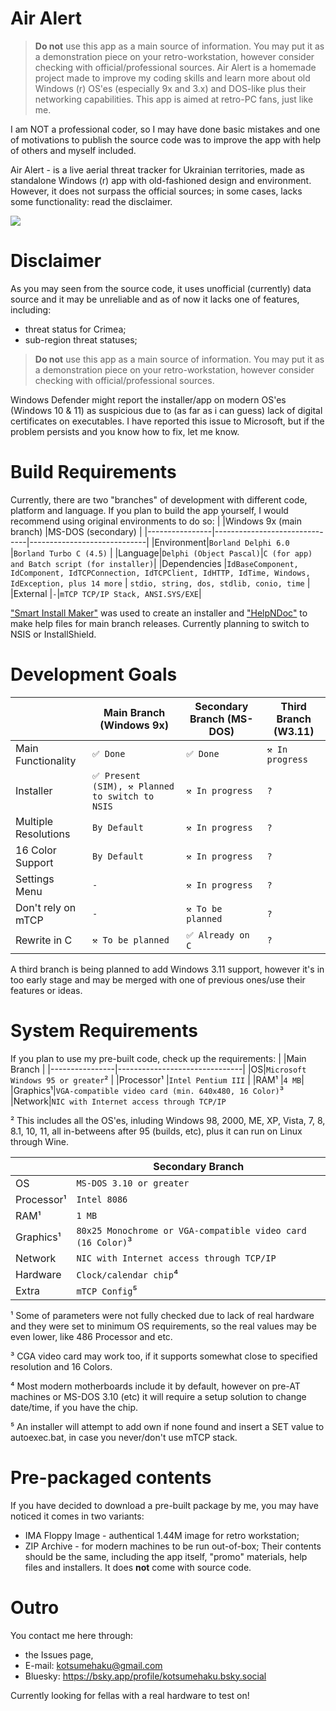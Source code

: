 # Air Alert
> **Do not** use this app as a main source of information. You may put it as a demonstration piece on your retro-workstation, however consider checking with official/professional sources.
Air Alert is a homemade project made to improve my coding skills and learn more about old Windows (r) OS'es (especially 9x and 3.x) and DOS-like plus their networking capabilities.
This app is aimed at retro-PC fans, just like me.

I am NOT a professional coder, so I may have done basic mistakes and one of motivations to publish the source code was to improve the app with help of others and myself included.

Air Alert - is a live aerial threat tracker for Ukrainian territories, made as standalone Windows (r) app with old-fashioned design and environment. 
However, it does not surpass the official sources; in some cases, lacks some functionality: read the disclaimer.

![](https://cdn.bsky.app/img/feed_fullsize/plain/did:plc:d4dutltyznlhk2m7kv5t62c4/bafkreiht3pv2es3vfq6j2yf6z2xxufl2shnruy26bdcmjgqbeax7z52hry@jpeg)

# Disclaimer
As you may seen from the source code, it uses unofficial (currently) data source and it may be unreliable and as of now it lacks one of features, including:
* threat status for Crimea;
* sub-region threat statuses;
> **Do not** use this app as a main source of information. You may put it as a demonstration piece on your retro-workstation, however consider checking with official/professional sources.
 
Windows Defender might report the installer/app on modern OS'es (Windows 10 & 11) as suspicious due to (as far as i can guess) lack of digital certificates on executables. I have reported this issue to Microsoft, but if the problem persists and you know how to fix, let me know. 

# Build Requirements
Currently, there are two "branches" of development with different code, platform and language.
If you plan to build the app yourself, I would recommend using original environments to do so:
|                |Windows 9x (main branch)       |MS-DOS (secondary)           |
|----------------|-------------------------------|-----------------------------|
|Environment|`Borland Delphi 6.0`            |`Borland Turbo C (4.5)`            |
|Language|`Delphi (Object Pascal)`|`C (for app) and Batch script (for installer)`|
|Dependencies          |`IdBaseComponent, IdComponent, IdTCPConnection, IdTCPClient, IdHTTP, IdTime, Windows, IdException, plus 14 more` | `stdio, string, dos, stdlib, conio, time`           |
|External          |`-`|`mTCP TCP/IP Stack, ANSI.SYS/EXE`|

["Smart Install Maker"](http://www.sminstall.com/) was used to create an installer and ["HelpNDoc"](https://www.helpndoc.com/) to make help files for main branch releases.
Currently planning to switch to NSIS or InstallShield.

# Development Goals
|                |Main Branch (Windows 9x)       | Secondary Branch (MS-DOS)| Third Branch (W3.11)|
|----------------|-------------------------------|-|-|
|Main Functionality|`✅ Done`|`✅ Done`|`⚒ In progress`|
|Installer|`✅ Present (SIM), ⚒ Planned to switch to NSIS` |`⚒ In progress`|`?`|
|Multiple Resolutions  |`By Default`   |`⚒ In progress` |`?`|
|16 Color Support      |`By Default`|`⚒ In progress`|`?`|
|Settings Menu|`-`|`⚒ In progress`|`?`|
|Don't rely on mTCP|`-`|`⚒ To be planned`|`?`|
|Rewrite in C|`⚒ To be planned`|`✅ Already on C`|`?`|

A third branch is being planned to add Windows 3.11 support, however it's in too early stage and may be merged with one of previous ones/use their features or ideas. 
# System Requirements
If you plan to use my pre-built code, check up the requirements:
|                |Main Branch       |
|----------------|-------------------------------|
|OS|`Microsoft Windows 95 or greater`²            |
|Processor¹          |`Intel Pentium III`            |
|RAM¹          |`4 MB`|
|Graphics¹|`VGA-compatible video card (min. 640x480, 16 Color)`³
|Network|`NIC with Internet access through TCP/IP`

² This includes all the OS'es, inluding Windows 98, 2000, ME, XP, Vista, 7, 8, 8.1, 10, 11, all in-betweens after 95 (builds, etc), plus it can run on Linux through Wine.

|                |Secondary Branch       |
|----------------|-------------------------------|
|OS|`MS-DOS 3.10 or greater`            |
|Processor¹   |`Intel 8086`            |
|RAM¹          |`1 MB`|
|Graphics¹|`80x25 Monochrome or VGA-compatible video card (16 Color)`³
|Network|`NIC with Internet access through TCP/IP`
|Hardware|`Clock/calendar chip`⁴|
|Extra|`mTCP Config`⁵

¹ Some of parameters were not fully checked due to lack of real hardware and they were set to minimum OS requirements, so the real values may be even lower, like 486 Processor and etc.

³ CGA video card may work too, if it supports somewhat close to specified resolution and 16 Colors. 

⁴ Most modern motherboards include it by default, however on pre-AT machines or MS-DOS 3.10 (etc) it will require a setup solution to change date/time, if you have the chip.

⁵ An installer will attempt to add own if none found and insert a SET value to autoexec.bat, in case you never/don't use mTCP stack.
# Pre-packaged contents
If you have decided to download a pre-built package by me, you may have noticed it comes in two variants:
- IMA Floppy Image - authentical 1.44M image for retro workstation;
- ZIP Archive - for modern machines to be run out-of-box;
Their contents should be the same, including the app itself, "promo" materials, help files and installers. It does **not** come with source code.

# Outro
You contact me here through:
* the Issues page, 
* E-mail: kotsumehaku@gmail.com 
* Bluesky: https://bsky.app/profile/kotsumehaku.bsky.social

Currently looking for fellas with a real hardware to test on!
